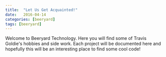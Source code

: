 ```yaml
---
title:  "Let Us Get Acquainted!"
date:   2016-04-14
categories: [beeryard]
tags: [beeryard]
---
```

Welcome to Beeryard Technology. Here you will find some of Travis Goldie's hobbies and side work. Each project will be documented here and hopefully this will be an interesting place to find some cool code!


